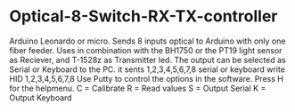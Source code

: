 # Optical-8-Switch-RX-TX-controller
Arduino Leonardo or micro.
Sends 8 inputs optical to Arduino with only one fiber feeder.
Uses in combination with the BH1750 or the PT19 light sensor as Reciever, and T-1528z as Transmitter led.
The output can be selected as Serial or Keyboard to the PC.
it sents 1,2,3,4,5,6,7,8 serial or keyboard write HID 1,2,3,4,5,6,7,8
Use Putty to control the options in the software.
Press H for the helpmenu.
C = Calibrate
R = Read values
S = Output Serial
K = Output Keyboard
